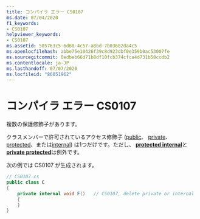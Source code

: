 ```yaml
---
title: コンパイラ エラー CS0107
ms.date: 07/04/2020
f1_keywords:
- CS0107
helpviewer_keywords:
- CS0107
ms.assetid: 505763c5-6d68-4c57-a8bd-7b03682da4c5
ms.openlocfilehash: abbe75e10426f39c8d923dbf0e359b0ac53007fe
ms.sourcegitcommit: 0edbeb66d71b8df10fcb374cfca4d731b58ccdb2
ms.contentlocale: ja-JP
ms.lasthandoff: 07/07/2020
ms.locfileid: "86051962"
---
```

# <a name="compiler-error-cs0107"></a>コンパイラ エラー CS0107

複数の保護修飾子があります。

クラスメンバーで許可されているアクセス修飾子 ([public](../language-reference/keywords/public.md)、 [private](../language-reference/keywords/private.md)、 [protected](../language-reference/keywords/protected.md)、または[internal](../language-reference/keywords/internal.md)) は1つだけです。ただし、 [**protected internal**](../language-reference/keywords/protected-internal.md)と[**private protected**](../language-reference/keywords/private-protected.md)は例外です。

次の例では CS0107 が生成されます。

```csharp
// CS0107.cs
public class C
{
    private internal void F()   // CS0107, delete private or internal
    {
    }
}
```
